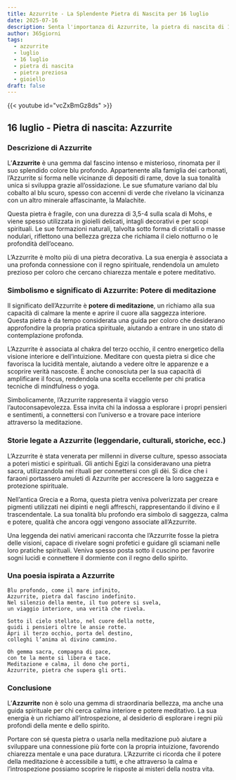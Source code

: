 ```yaml
---
title: Azzurrite - La Splendente Pietra di Nascita per 16 luglio
date: 2025-07-16
description: Senta l'importanza di Azzurrite, la pietra di nascita di 16 luglio che simboleggia Potere di meditazione. Lasci che la sua bellezza e il suo significato illuminino la sua giornata.
author: 365giorni
tags:
  - azzurrite
  - luglio
  - 16 luglio
  - pietra di nascita
  - pietra preziosa
  - gioiello
draft: false
---
```


{{< youtube id="vcZxBmGz8ds" >}}

## 16 luglio - Pietra di nascita: Azzurrite

### Descrizione di Azzurrite

L’**Azzurrite** è una gemma dal fascino intenso e misterioso, rinomata per il suo splendido colore blu profondo. Appartenente alla famiglia dei carbonati, l’Azzurrite si forma nelle vicinanze di depositi di rame, dove la sua tonalità unica si sviluppa grazie all’ossidazione. Le sue sfumature variano dal blu cobalto al blu scuro, spesso con accenni di verde che rivelano la vicinanza con un altro minerale affascinante, la Malachite.

Questa pietra è fragile, con una durezza di 3,5-4 sulla scala di Mohs, e viene spesso utilizzata in gioielli delicati, intagli decorativi e per scopi spirituali. Le sue formazioni naturali, talvolta sotto forma di cristalli o masse nodulari, riflettono una bellezza grezza che richiama il cielo notturno o le profondità dell’oceano.

L’Azzurrite è molto più di una pietra decorativa. La sua energia è associata a una profonda connessione con il regno spirituale, rendendola un amuleto prezioso per coloro che cercano chiarezza mentale e potere meditativo.

### Simbolismo e significato di Azzurrite: Potere di meditazione

Il significato dell’Azzurrite è **potere di meditazione**, un richiamo alla sua capacità di calmare la mente e aprire il cuore alla saggezza interiore. Questa pietra è da tempo considerata una guida per coloro che desiderano approfondire la propria pratica spirituale, aiutando a entrare in uno stato di contemplazione profonda.

L’Azzurrite è associata al chakra del terzo occhio, il centro energetico della visione interiore e dell’intuizione. Meditare con questa pietra si dice che favorisca la lucidità mentale, aiutando a vedere oltre le apparenze e a scoprire verità nascoste. È anche conosciuta per la sua capacità di amplificare il focus, rendendola una scelta eccellente per chi pratica tecniche di mindfulness o yoga.

Simbolicamente, l’Azzurrite rappresenta il viaggio verso l’autoconsapevolezza. Essa invita chi la indossa a esplorare i propri pensieri e sentimenti, a connettersi con l’universo e a trovare pace interiore attraverso la meditazione.

### Storie legate a Azzurrite (leggendarie, culturali, storiche, ecc.)

L’Azzurrite è stata venerata per millenni in diverse culture, spesso associata a poteri mistici e spirituali. Gli antichi Egizi la consideravano una pietra sacra, utilizzandola nei rituali per connettersi con gli dèi. Si dice che i faraoni portassero amuleti di Azzurrite per accrescere la loro saggezza e protezione spirituale.

Nell’antica Grecia e a Roma, questa pietra veniva polverizzata per creare pigmenti utilizzati nei dipinti e negli affreschi, rappresentando il divino e il trascendentale. La sua tonalità blu profondo era simbolo di saggezza, calma e potere, qualità che ancora oggi vengono associate all’Azzurrite.

Una leggenda dei nativi americani racconta che l’Azzurrite fosse la pietra delle visioni, capace di rivelare sogni profetici e guidare gli sciamani nelle loro pratiche spirituali. Veniva spesso posta sotto il cuscino per favorire sogni lucidi e connettere il dormiente con il regno dello spirito.

### Una poesia ispirata a Azzurrite

```
Blu profondo, come il mare infinito,  
Azzurrite, pietra dal fascino indefinito.  
Nel silenzio della mente, il tuo potere si svela,  
un viaggio interiore, una verità che rivela.  

Sotto il cielo stellato, nel cuore della notte,  
guidi i pensieri oltre le ansie rotte.  
Apri il terzo occhio, porta del destino,  
colleghi l’anima al divino cammino.  

Oh gemma sacra, compagna di pace,  
con te la mente si libera e tace.  
Meditazione e calma, il dono che porti,  
Azzurrite, pietra che supera gli orti.
```

### Conclusione

L’**Azzurrite** non è solo una gemma di straordinaria bellezza, ma anche una guida spirituale per chi cerca calma interiore e potere meditativo. La sua energia è un richiamo all’introspezione, al desiderio di esplorare i regni più profondi della mente e dello spirito.

Portare con sé questa pietra o usarla nella meditazione può aiutare a sviluppare una connessione più forte con la propria intuizione, favorendo chiarezza mentale e una pace duratura. L’Azzurrite ci ricorda che il potere della meditazione è accessibile a tutti, e che attraverso la calma e l’introspezione possiamo scoprire le risposte ai misteri della nostra vita.